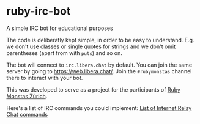 # ruby-irc-bot
A simple IRC bot for educational purposes

The code is deliberatly kept simple, in order to be easy to understand. E.g. we don't use classes or single quotes for strings and we don't omit parentheses (apart from with `puts`) and so on.

The bot will connect to `irc.libera.chat` by default. You can join the same server by going to https://web.libera.chat/. Join the `#rubymonstas` channel there to interact with your bot.

This was developed to serve as a project for the participants of [Ruby Monstas Zürich](http://www.rubymonstas.ch).

Here's a list of IRC commands you could implement: [List of Internet Relay Chat commands](https://en.wikipedia.org/wiki/List_of_Internet_Relay_Chat_commands)
